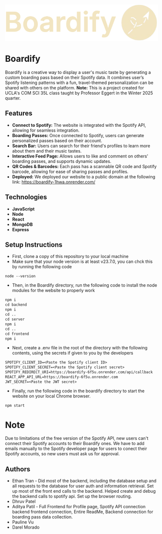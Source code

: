 ![Boardify Logo](./frontend/src/assets/logo.png)


# Boardify
Boardify is a creative way to display a user's music taste by generating a custom boarding pass based on their Spotify data. 
It combines user’s Spotify listening patterns with a fun, travel-themed personalization can be shared with others on the platform. 
**Note:** This is a project created for UCLA's COM SCI 35L class taught by Professor Eggert in the Winter 2025 quarter.


## Features
- **Connect to Spotify:** The website is integrated with the Spotify API, allowing for seamless integration.
- **Boarding Passes:** Once connected to Spotify, users can generate personalized passes based on their account.
- **Search Bar:** Users can search for their friend's profiles to learn more about them and their music tastes.
- **Interactive Feed Page:** Allows users to like and comment on others' boarding passes, and supports dynamic updates.
- **QR Codes & Barcodes:** Each pass has a scannable QR code and Spotify barcode, allowing for ease of sharing passes and profiles.
- **Deployed:** We deployed our website to a public domain at the following link: https://boardify-1hwa.onrender.com/


## Technologies
- **JavaScript** 
- **Node** 
- **React** 
- **MongoDB** 
- **Express**


## Setup Instructions
- First, clone a copy of this repository to your local machine
- Make sure that your node version is at least v23.7.0, you can chck this by running the following code
```
node --version
```
- Then, in the Boardify directory, run the following code to install the node modules for the website to properly work
```
npm i
cd backend
npm i
cd ..
cd server
npm i
cd ..
cd frontend
npm i
```
- Next, create a .env file in the root of the directory with the following contents, using the secrets if given to you by the developers
```
SPOTIFY_CLIENT_ID=<Paste the Spotify client ID>
SPOTIFY_CLIENT_SECRET=<Paste the Spotify client secret>
SPOTIFY_REDIRECT_URI=https://boardify-6f5u.onrender.com/api/callback
REACT_APP_API_URL=https://boardify-6f5u.onrender.com
JWT_SECRET=<Paste the JWT secret>
```
- Finally, run the following code in the boardify directory to start the website on your local Chrome browser.
```
npm start
```


# Note
Due to limitations of the free version of the Spotify API, new users can't connect their Spotify accounts to their Boardify ones.
We have to add emails manually to the Spotify developer page for users to conect their Spotify accounts, so new users must ask us for approval.


## Authors
- Ethan Tran - Did most of the backend, including the database setup and all requests to the database for user auth and information retrieval. Set up most of the front end calls to the backend. Helped create and debug the backend calls to spotify api. Set up the browser routing.
- Dhruv Patel
- Aditya Patil - Full Frontend for Profile page, Spotify API connection backend frontend connection, Entire ReadMe, Backend connection for boarding pass data collection.
- Pauline Vu
- Darel Morado
